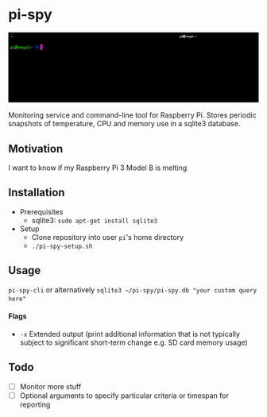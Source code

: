 # pi-spy

![](pi-spy.gif)

Monitoring service and command-line tool for Raspberry Pi. Stores periodic snapshots of temperature, CPU and memory use in a sqlite3 database.

## Motivation

I want to know if my Raspberry Pi 3 Model B is melting

## Installation

* Prerequisites
  * sqlite3: `sudo apt-get install sqlite3`
* Setup
  * Clone repository into user `pi`'s home directory
  * `./pi-spy-setup.sh`

## Usage

`pi-spy-cli` or alternatively `sqlite3 ~/pi-spy/pi-spy.db "your custom query here"`

#### Flags
 
 * `-x` Extended output (print additional information that is not typically subject to significant short-term change e.g. SD card memory usage)

## Todo

- [ ] Monitor more stuff
- [ ] Optional arguments to specify particular criteria or timespan for reporting
